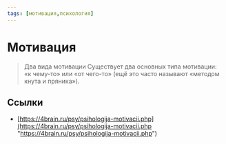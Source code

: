 ```yaml
---
tags: [мотивация,психология]
---
```

# Мотивация

> Два вида мотивации Существует два основных типа мотивации: «к чему-то» или «от чего-то» (ещё это часто называют «методом кнута и пряника»).

## Ссылки

* [https://4brain.ru/psy/psihologija-motivacii.php](https://4brain.ru/psy/psihologija-motivacii.php "https://4brain.ru/psy/psihologija-motivacii.php")